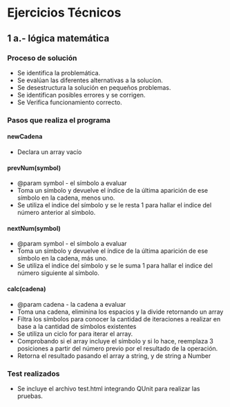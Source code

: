 # Ejercicios Técnicos
## 1 a.- lógica matemática

### Proceso de solución
* Se identifica la problemática.
* Se evalúan las diferentes alternativas a la solucíon.
* Se desestructura la solución en pequeños problemas.
* Se identifican posibles errores y se corrigen.
* Se Verifica funcionamiento correcto.

### Pasos que realiza el programa

#### newCadena
* Declara un array vacío

#### prevNum(symbol)
* @param symbol - el símbolo a evaluar
 * Toma un símbolo y devuelve el índice de la última aparición de ese símbolo en la cadena, menos uno.
 * Se utiliza el indice del símbolo y se le resta 1 para hallar el indice del número anterior al símbolo.

#### nextNum(symbol)
* @param symbol - el símbolo a evaluar
 * Toma un símbolo y devuelve el índice de la última aparición de ese símbolo en la cadena, más uno.
 * Se utiliza el indice del símbolo y se le suma 1 para hallar el indice del número siguiente al símbolo.

#### calc(cadena)
 * @param cadena - la cadena a evaluar
 * Toma una cadena, eliminina los espacios y la divide retornando un array
 * Filtra los símbolos para conocer la cantidad de iteraciones a realizar en base a la cantidad de símbolos existentes
 * Se utiliza un ciclo for para iterar el array.
 * Comprobando si el array incluye el símbolo y si lo hace, reemplaza 3 posiciones a partir del número previo por el resultado de la operación.
 * Retorna el resultado pasando el array a string, y de string a Number

 ### Test realizados
 * Se incluye el archivo test.html integrando QUnit para realizar las pruebas.